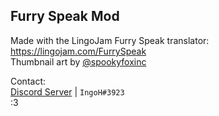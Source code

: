 ## Furry Speak Mod ##
Made with the LingoJam Furry Speak translator:  https://lingojam.com/FurrySpeak  
Thumbnail art by [@spookyfoxinc](https://spookyfoxinc.com)  

Contact:  
[Discord Server](https://discord.gg/9Xqvb8Cszg) | `IngoH#3923`  
:3
